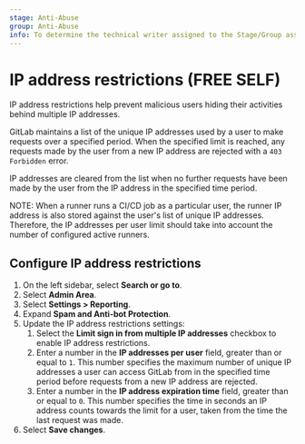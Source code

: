 ```yaml
---
stage: Anti-Abuse
group: Anti-Abuse
info: To determine the technical writer assigned to the Stage/Group associated with this page, see https://about.gitlab.com/handbook/product/ux/technical-writing/#assignments
---
```


# IP address restrictions **(FREE SELF)**

IP address restrictions help prevent malicious users hiding their activities behind multiple IP addresses.

GitLab maintains a list of the unique IP addresses used by a user to make requests over a specified period. When the
specified limit is reached, any requests made by the user from a new IP address are rejected with a `403 Forbidden` error.

IP addresses are cleared from the list when no further requests have been made by the user from the IP address in the specified time period.

NOTE:
When a runner runs a CI/CD job as a particular user, the runner IP address is also stored against the user's list of
unique IP addresses. Therefore, the IP addresses per user limit should take into account the number of configured active runners.

## Configure IP address restrictions

1. On the left sidebar, select **Search or go to**.
1. Select **Admin Area**.
1. Select **Settings > Reporting**.
1. Expand **Spam and Anti-bot Protection**.
1. Update the IP address restrictions settings:
   1. Select the **Limit sign in from multiple IP addresses** checkbox to enable IP address restrictions.
   1. Enter a number in the **IP addresses per user** field, greater than or equal to `1`. This number specifies the
      maximum number of unique IP addresses a user can access GitLab from in the specified time period before requests
      from a new IP address are rejected.
   1. Enter a number in the **IP address expiration time** field, greater than or equal to `0`. This number specifies the
      time in seconds an IP address counts towards the limit for a user, taken from the time the last request was made.
1. Select **Save changes**.
